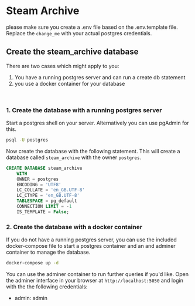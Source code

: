 # Steam Archive

please make sure you create a .env file based on the .env.template file.
Replace the `change_me` with your actual postgres credentials.

## Create the steam_archive database

There are two cases which might apply to you:

1. You have a running postgres server and can run a create db statement
2. you use a docker container for your database

<br/>

### 1. Create the database with a running postgres server

Start a postgres shell on your server. Alternatively you can use pgAdmin for this.

```bash
psql -U postgres
```

Now create the database with the following statement. This will create a database called `steam_archive` with the owner `postgres`.

```sql
CREATE DATABASE steam_archive
    WITH
    OWNER = postgres
    ENCODING = 'UTF8'
    LC_COLLATE = 'en_GB.UTF-8'
    LC_CTYPE = 'en_GB.UTF-8'
    TABLESPACE = pg_default
    CONNECTION LIMIT = -1
    IS_TEMPLATE = False;

```

### 2. Create the database with a docker container

If you do not have a running postgres server, you can use the included docker-compose file to start a postgres container and an and adminer container to manage the database.

```bash
docker-compose up -d
```

You can use the adminer container to run further queries if you'd like. Open the adminer interface in your browser at `http://localhost:5050` and login with the the following credentials:

- admin: admin



